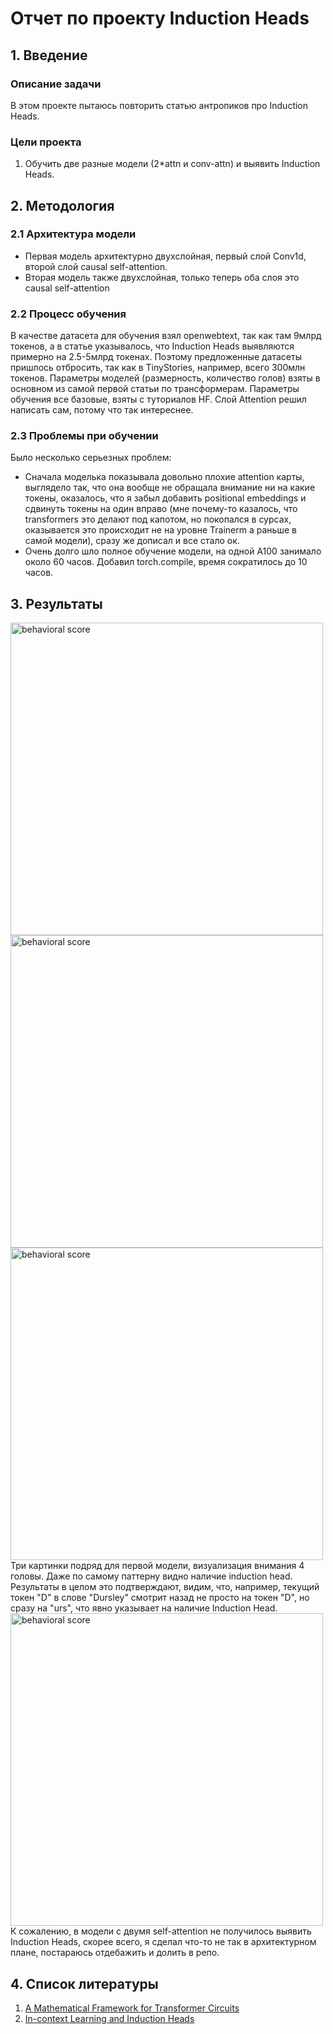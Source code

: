 # Отчет по проекту Induction Heads

## 1. Введение
### Описание задачи
В этом проекте пытаюсь повторить статью антропиков про Induction Heads.

### Цели проекта
1. Обучить две разные модели (2*attn и conv-attn) и выявить Induction Heads.

## 2. Методология
### 2.1 Архитектура модели
- Первая модель архитектурно двухслойная, первый слой Conv1d, второй слой causal self-attention.
- Вторая модель также двухслойная, только теперь оба слоя это causal self-attention

### 2.2 Процесс обучения
В качестве датасета для обучения взял openwebtext, так как там 9млрд токенов, а в статье указывалось, что Induction Heads выявляются примерно на 2.5-5млрд токенах. Поэтому предложенные датасеты пришлось отбросить, так как в TinyStories, например, всего 300млн токенов. Параметры моделей (размерность, количество голов) взяты в основном из самой первой статьи по трансформерам. Параметры обучения все базовые, взяты с туториалов HF. Слой Attention решил написать сам, потому что так интереснее. 

### 2.3 Проблемы при обучении
Было несколько серьезных проблем:
- Сначала моделька показывала довольно плохие attention карты, выглядело так, что она вообще не обращала внимание ни на какие токены, оказалось, что я забыл добавить positional embeddings и сдвинуть токены на один вправо (мне почему-то казалось, что transformers это делают под капотом, но покопался в сурсах, оказывается это происходит не на уровне Trainerm а раньше в самой модели), сразу же дописал и все стало ок.
- Очень долго шло полное обучение модели, на одной А100 занимало около 60 часов. Добавил torch.compile, время сократилось до 10 часов.


## 3. Результаты

<img src="assets/coat_h4_1" alt="behavioral score" width="500"/>
<img src="assets/coat_h4_2" alt="behavioral score" width="500"/>
<img src="assets/coat_h4_3" alt="behavioral score" width="500"/>
Три картинки подряд для первой модели, визуализация внимания 4 головы. Даже по самому паттерну видно наличие induction head. Результаты в целом это подтверждают, видим, что, например, текущий токен "D" в слове "Dursley" смотрит назад не просто на токен "D", но сразу на "urs", что явно указывает на наличие Induction Head.

<img src="assets/atat_full" alt="behavioral score" width="500"/>
К сожалению, в модели с двумя self-attention не получилось выявить Induction Heads, скорее всего, я сделал что-то не так в архитектурном плане, постараюсь отдебажить и долить в репо.


## 4. Список литературы
1. [A Mathematical Framework for Transformer Circuits](https://transformer-circuits.pub/2021/framework/index.html)
2. [In-context Learning and Induction Heads](https://transformer-circuits.pub/2022/in-context-learning-and-induction-heads/index.html)